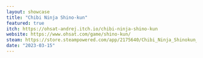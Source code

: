 ```yaml
---
layout: showcase
title: "Chibi Ninja Shino-kun"
featured: true
itch: https://ohsat-andrej.itch.io/chibi-ninja-shino-kun
website: https://www.ohsat.com/game/shino-kun/
steam: https://store.steampowered.com/app/2175640/Chibi_Ninja_Shinokun_Treasure_of_Demon_Tower/
date: "2023-03-15"
---
```

